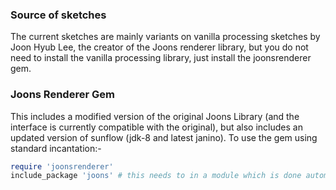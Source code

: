 ### Source of sketches ###
The current sketches are mainly variants on vanilla processing sketches by Joon Hyub Lee, the creator of the Joons renderer library, but you do not need to install the vanilla processing library, just install the joonsrenderer gem.  

### Joons Renderer Gem ###
This includes a modified version of the original Joons Library (and the interface is currently compatible with the original), but also includes an updated version of sunflow (jdk-8 and latest janino). To use the gem using standard incantation:-
```ruby
require 'joonsrenderer'
include_package 'joons' # this needs to in a module which is done automatically JRubyArt but not for propane
